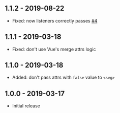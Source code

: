 ## 1.1.2 - 2019-08-22
- Fixed: now listeners correctly passes [#4](https://github.com/shrpne/vue-inline-svg/pull/4)

## 1.1.1 - 2019-03-18
- Fixed: don't use Vue's merge attrs logic

## 1.1.0 - 2019-03-18
- Added: don't pass attrs with `false` value to `<svg>`


## 1.0.0 - 2019-03-17
- Initial release
